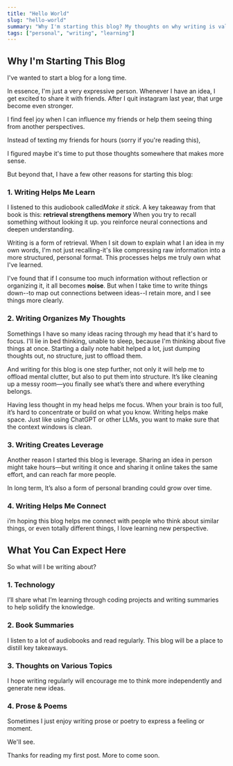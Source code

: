 ```yaml
---
title: "Hello World"
slug: "hello-world"
summary: "Why I'm starting this blog? My thoughts on why writing is valuable for learning, organizing thoughts, creating leverage, and connecting with others."
tags: ["personal", "writing", "learning"]
---
```


## Why I'm Starting This Blog

I've wanted to start a blog for a long time. 

In essence, I'm just a very expressive person. Whenever I have an idea, I get excited to share it with friends. After I quit instagram last year, that urge become even stronger. 

I find feel joy when I can influence my friends or help them seeing thing from another perspectives. 

Instead of texting my friends for hours (sorry if you're reading this), 

I figured maybe it's time to put those thoughts somewhere that makes more sense. 

But beyond that, I have a few other reasons for starting this blog: 

### 1. Writing Helps Me Learn

I listened to this audiobook called*Make it stick*. A key takeaway from that book is this: **retrieval strengthens memory** When you try to recall something without looking it up. you reinforce neural connections and deepen understanding. 

Writing is a form of retrieval. When I sit down to explain what I an idea in my own words, I'm not just recalling-it's like compressing raw information into a more structured, personal format. This processes helps me truly own what I've learned. 

I've found that if I consume too much information without reflection or organizing it, it all becomes **noise**. But when I take time to write things down--to map out connections between ideas--I retain more, and I see things more clearly. 

### 2. Writing Organizes My Thoughts

Somethings I have so many ideas racing through my head that it's hard to focus. I'll lie in bed thinking, unable to sleep, because I'm thinking about five things at once. Starting a daily note habit helped a lot, just dumping thoughts out, no structure, just to offload them.

And writing for this blog is one step further, not only it will help me to offload mental clutter, but also to put them into structure. It’s like cleaning up a messy room—you finally see what’s there and where everything belongs. 

Having less thought in my head helps me focus. When your brain is too full, it’s hard to concentrate or build on what you know. Writing helps make space. Just like using ChatGPT or other LLMs, you want to make sure that the context windows is clean. 

### 3. Writing Creates Leverage

Another reason I started this blog is leverage. Sharing an idea in person might take hours—but writing it once and sharing it online takes the same effort, and can reach far more people. 

In long term, It’s also a form of personal branding could grow over time. 
### 4. Writing Helps Me Connect

i’m hoping this blog helps me connect with people who think about similar things, or even totally different things, I love learning new perspective.

## **What You Can Expect Here**


So what will I be writing about?

### 1. **Technology**

I’ll share what I’m learning through coding projects and writing summaries to help solidify the knowledge.

### 2. **Book Summaries**

I listen to a lot of audiobooks and read regularly. This blog will be a place to distill key takeaways.

### 3. **Thoughts on Various Topics**

I hope writing regularly will encourage me to think more independently and generate new ideas.

### 4. **Prose & Poems**

Sometimes I just enjoy writing prose or poetry to express a feeling or moment.


We'll see. 


Thanks for reading my first post. More to come soon.